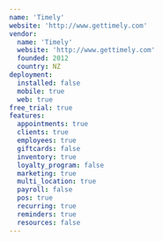 ```yaml
---
name: 'Timely'
website: 'http://www.gettimely.com'
vendor:
  name: 'Timely'
  website: 'http://www.gettimely.com'
  founded: 2012
  country: NZ
deployment:
  installed: false
  mobile: true
  web: true
free_trial: true
features:
  appointments: true
  clients: true
  employees: true
  giftcards: false
  inventory: true
  loyalty_program: false
  marketing: true
  multi_location: true
  payroll: false
  pos: true
  recurring: true
  reminders: true
  resources: false
---
```

